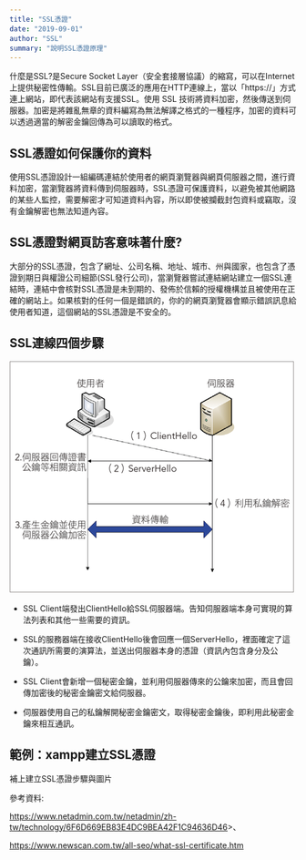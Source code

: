 ```yaml
---
title: "SSL憑證"
date: "2019-09-01"
author: "SSL"
summary: "說明SSL憑證原理"
---
```


什麼是SSL?是Secure Socket Layer（安全套接層協議）的縮寫，可以在Internet上提供秘密性傳輸。SSL目前已廣泛的應用在HTTP連線上，當以「https://」方式連上網站，即代表該網站有支援SSL。使用 SSL 技術將資料加密，然後傳送到伺服器。加密是將雜亂無章的資料編寫為無法解譯之格式的一種程序，加密的資料可以透過適當的解密金鑰回傳為可以讀取的格式。



## SSL憑證如何保護你的資料

使用SSL憑證設計一組編碼連結於使用者的網頁瀏覽器與網頁伺服器之間，進行資料加密，當瀏覽器將資料傳到伺服器時，SSL憑證可保護資料，以避免被其他網路的某些人監控，需要解密才可知道資料內容，所以即使被攔截封包資料或竊取，沒有金鑰解密也無法知道內容。



## SSL憑證對網頁訪客意味著什麼?

大部分的SSL憑證，包含了網址、公司名稱、地址、城市、州與國家，也包含了憑證到期日與權證公司細節(SSL發行公司)，當瀏覽器嘗試連結網站建立一個SSL連結時，連結中會核對SSL憑證是未到期的、發佈於信賴的授權機構並且被使用在正確的網站上。如果核對的任何一個是錯誤的，你的的網頁瀏覽器會顯示錯誤訊息給使用者知道，這個網站的SSL憑證是不安全的。



## SSL連線四個步驟

![SSL連線](https://raw.githubusercontent.com/coolgood88142/markdown_note/master/assets/images/SSL連線.png)



- SSL Client端發出ClientHello給SSL伺服器端。告知伺服器端本身可實現的算法列表和其他一些需要的資訊。 
- SSL的服務器端在接收ClientHello後會回應一個ServerHello，裡面確定了這次通訊所需要的演算法，並送出伺服器本身的憑證（資訊內包含身分及公鑰）。 
- SSL Client會新增一個秘密金鑰，並利用伺服器傳來的公鑰來加密，而且會回傳加密後的秘密金鑰密文給伺服器。 

- 伺服器使用自己的私鑰解開秘密金鑰密文，取得秘密金鑰後，即利用此秘密金鑰來相互通訊。 



## 範例：xampp建立SSL憑證

補上建立SSL憑證步驟與圖片





參考資料:

<https://www.netadmin.com.tw/netadmin/zh-tw/technology/6F6D669EB83E4DC9BEA42F1C94636D46>>、

<https://www.newscan.com.tw/all-seo/what-ssl-certificate.htm>

